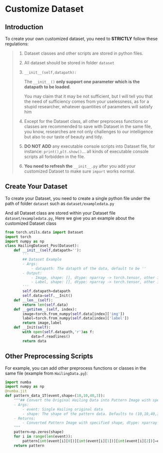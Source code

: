 # Customize Dataset

## Introduction

To create your own customized dataset, you need to **STRICTLY** follow these regulations:

> 1. Dataset classes and other scripts are stored in python files.
>
> 1. All dataset should be stored in folder `dataset`
>
> 1. `__init__(self,datapath):`
>
>    The `__init__()` **only support one parameter which is the datapath to be loaded**.
>
>    You may claim that it may be not sufficient, but I will tell you that the need of sufficiency comes from your uselessness, as for a stupid researcher, whatever quantities of parameters will satisfy him
>
> 2. Except for the Dataset class, all other preprocess functions or classes are recommended to save with Dataset in the same file, you know, researches are not only challenges to our intelligence but also to our taste of beauty and tidy.
>
> 3. **DO NOT ADD** any executable console scripts into Dataset file, for instance: `print()`,`plt.show()`... all kinds of executable console scripts all forbidden in the file.
>
> 4. **You need to refresh the** `__init__.py` after you add your customized Dataset to make sure `import` works normal.

## Create Your Dataset

To create your Dataset, you need to create a single python file under the path of folder `dataset` such as `dataset/exampledata.py`

And all Dataset class are stored within your Dataset file `dataset/exampledata.py`, Here we give you an example about the customized Dataset class

```python
from torch.utils.data import Dataset
import torch
import numpy as np
class HailingDataset_Pos(Dataset):
    def __init__(self,datapath=''):
        '''
        ## Dataset Example
        - Args:
            - datapath: The datapth of the data, default to be ''
        - Output:
            - Image, shape: [], dtype: nparray -> torch.tensor, other informations
            - Label, shape: [], dtype: nparray -> torch.tensor, other informations
        '''
        self.datapath=datapath
        self.data=self.__Init()
    def __len__(self):
        return len(self.data)
    def __getitem__(self, index):
        image=torch.from_numpy(self.data[index]['img'])
        label=torch.from_numpy(self.data[index]['label'])
        return image,label
    def __Init(self):
        with open(self.datapath,'r')as f:
            data=f.readlines()
        return data
```

## Other Preprocessing Scripts

For example, you can add other preprocess functions or classes in the same file (example from `HailingData.py`):

```python
import numba
import numpy as np
@numba.jit
def pattern_data_1T(event,shape=(10,10,40,3)):
    """## Convert the Original Hailing Data into Pattern Image with specified shape
    - Args:
        - event: Single Hailing original data
        - shape: The shape of the pattern data. Defaults to (10,10,40,3) for 1TeV data, or (10,10,50,3) for 10TeV data
    - Returns:
        - Converted Pattern Image with specified shape, dtype: nparray
    """
    pattern=np.zeros(shape)
    for i in range(len(event)):
        pattern[int(event[i][0])][int(event[i][1])][int(event[i][2])]=event[i][3:]
    return pattern
```
